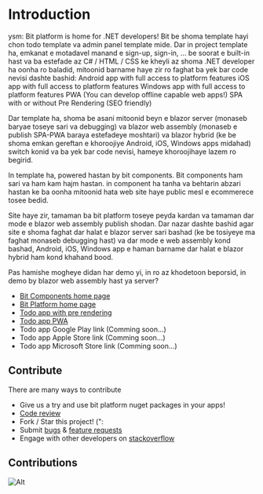# Introduction

ysm: Bit platform is home for .NET developers! Bit be shoma template hayi chon todo template va admin panel template mide.
Dar in project template ha, emkanat e motadavel manand e sign-up, sign-in, ... be soorat e built-in hast va ba estefade az C# / HTML / CSS ke kheyli az shoma .NET developer ha oonha ro baladid, mitoonid barname haye zir ro faghat ba yek bar code nevisi dashte bashid:
    Android app with full access to platform features
    iOS app with full access to platform features
    Windows app with full access to platform features
    PWA (You can develop offline capable web apps!)
    SPA with or without Pre Rendering (SEO friendly)


Dar template ha, shoma be asani mitoonid beyn e blazor server (monaseb baryae toseye sari va debugging) va blazor web assembly (monaseb e publish SPA-PWA baraya estefadeye moshtari) va blazor hybrid (ke be shoma emkan gereftan e khoroojiye Android, iOS, Windows apps midahad) switch konid va ba yek bar code nevisi, hameye khoroojihaye lazem ro begirid.


In template ha, powered hastan by bit components. Bit components ham sari va ham kam hajm hastan. in component ha tanha va behtarin abzari hastan ke ba oonha mitoonid hata web site haye public mesl e ecommerece tosee bedid.


Site haye zir, tamaman ba bit platform toseye peyda kardan va tamaman dar mode e blazor web assembly publish shodan. Dar nazar dashte bashid agar site e shoma faghat dar halat e blazor server sari bashad (ke be tosiyeye ma faghat monaseb debugging hast) va dar mode e web assembly kond bashad, Android, iOS, Windows app e haman barname dar halat e blazor hybrid ham kond khahand bood.


Pas hamishe mogheye didan har demo yi, in ro az khodetoon beporsid, in demo by blazor web assembly hast ya server?


* [Bit Components home page](https://components.bitplatform.dev/)
* [Bit Platform home page](https://bitplatform.dev/)
* [Todo app with pre rendering](https://todo.bitplatform.dev/)
* [Todo app PWA](https://todo-app.bitplatform.dev/)
* Todo app Google Play link (Comming soon...)
* Todo app Apple Store link (Comming soon...)
* Todo app Microsoft Store link (Comming soon...)

## **Contribute**

There are many ways to contribute

* Give us a try and use bit platform nuget packages in your apps!
* [Code review](https://github.com/bitfoundation/bitplatform/pulls)
* Fork / Star this project! (":
* Submit [bugs](https://github.com/bitfoundation/bitplatform/issues/new?template=bug_report.yml) & [feature requests](https://github.com/bitfoundation/bitplatform/issues/new?template=feature_request.yml)
* Engage with other developers on [stackoverflow](https://stackoverflow.com/questions/tagged/bitplatform)

## **Contributions**

![Alt](https://repobeats.axiom.co/api/embed/66dc1fc04ed967094b98ac118e8f18fa38b19f6a.svg "Bit Open Source Contributions Report")
